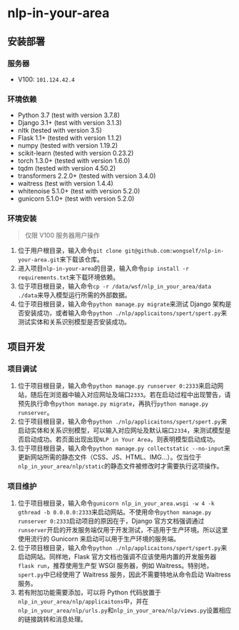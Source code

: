 # nlp-in-your-area

## 安装部署

### 服务器

- V100: `101.124.42.4`

### 环境依赖
- Python 3.7 (test with version 3.7.8)
- Django 3.1+ (test with version 3.1.3)
- nltk (tested with version 3.5)
- Flask 1.1+ (tested with version 1.1.2)
- numpy (tested with version 1.19.2)
- scikit-learn (tested with version 0.23.2)
- torch 1.3.0+ (tested with version 1.6.0)
- tqdm (tested with version 4.50.2)
- transformers 2.2.0+ (tested with version 3.4.0)
- waitress (test with version 1.4.4)
- whitenoise 5.1.0+ (test with version 5.2.0)
- gunicorn 5.1.0+ (test with version 5.2.0)

### 环境安装

> 仅限 V100 服务器用户操作

1. 位于用户根目录，输入命令`git clone git@github.com:wongself/nlp-in-your-area.git`来下载该仓库。
2. 进入项目`nlp-in-your-area`的目录，输入命令`pip install -r requirements.txt`来下载环境依赖。
3. 位于项目根目录，输入命令`cp -r /data/wsf/nlp_in_your_area/data ./data`来导入模型运行所需的外部数据。
4. 位于项目根目录，输入命令`python manage.py migrate`来测试 Django 架构是否安装成功，或者输入命令`python ./nlp/applicaitons/spert/spert.py`来测试实体和关系识别模型是否安装成功。

## 项目开发

### 项目调试

1. 位于项目根目录，输入命令`python manage.py runserver 0:2333`来启动网站，随后在浏览器中输入对应网址及端口`2333`。若在启动过程中出现警告，请预先执行命令`python manage.py migrate`，再执行`python manage.py runserver`。
2. 位于项目根目录，输入命令`python ./nlp/applicaitons/spert/spert.py`来启动实体和关系识别模型，可以输入对应网址及默认端口`2334`，来测试模型是否启动成功。若页面出现出现`NLP in Your Area`，则表明模型启动成功。
3. 位于项目根目录，输入命令`python manage.py collectstatic --no-input`来更新网站所需的静态文件（CSS、JS、HTML、IMG...）。仅当位于`nlp_in_your_area/nlp/static`的静态文件被修改时才需要执行这项操作。

### 项目维护

1. 位于项目根目录，输入命令`gunicorn nlp_in_your_area.wsgi -w 4 -k gthread -b 0.0.0.0:2333`来启动网站。不使用命令`python manage.py runserver 0:2333`启动项目的原因在于，Django 官方文档强调通过`runserver`开启的开发服务端仅用于开发测试，不适用于生产环境。所以这里使用流行的 Gunicorn 来启动可以用于生产环境的服务端。
2. 位于项目根目录，输入命令`python ./nlp/applicaitons/spert/spert.py`来启动网站。同样地，Flask 官方文档也强调不应该使用内置的开发服务器`flask run`，推荐使用生产型 WSGI 服务器，例如 Waitress。特别地，`spert.py`中已经使用了 Waitress 服务，因此不需要特地从命令启动 Waitress 服务。
3. 若有附加功能需要添加，可以将 Python 代码放置于`nlp_in_your_area/nlp/applicaitons`中，并在`nlp_in_your_area/nlp/urls.py`和`nlp_in_your_area/nlp/views.py`设置相应的链接跳转和消息处理。
